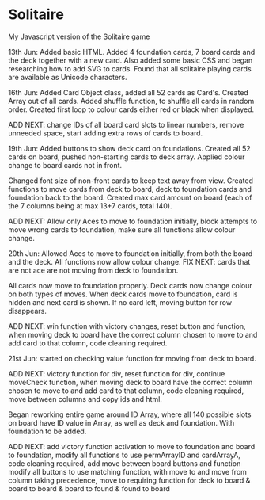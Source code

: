# Solitaire
My Javascript version of the Solitaire game

13th Jun: Added basic HTML. Added 4 foundation cards, 7 board cards and the deck together with a new card.
Also added some basic CSS and began researching how to add SVG to cards.
Found that all solitaire playing cards are available as Unicode characters.

16th Jun: Added Card Object class, added all 52 cards as Card's.
Created Array out of all cards.
Added shuffle function, to shuffle all cards in random order.
Created first loop to colour cards either red or black when displayed.

ADD NEXT: change IDs of all board card slots to linear numbers, remove unneeded space, start adding extra rows of cards to board.

19th Jun: Added buttons to show deck card on foundations.
Created all 52 cards on board, pushed non-starting cards to deck array.
Applied colour change to board cards not in front.

Changed font size of non-front cards to keep text away from view.
Created functions to move cards from deck to board, deck to foundation cards and foundation back to the board.
Created max card amount on board (each of the 7 columns being at max 13+7 cards, total 140).

ADD NEXT: Allow only Aces to move to foundation initially, block attempts to move wrong cards to foundation, make sure all functions allow colour change.

20th Jun: Allowed Aces to move to foundation initially, from both the board and the deck. 
All functions now allow colour change.
FIX NEXT: cards that are not ace are not moving from deck to foundation.

All cards now move to foundation properly.
Deck cards now change colour on both types of moves.
When deck cards move to foundation, card is hidden and next card is shown. If no card left, moving button for row disappears.

ADD NEXT: win function with victory changes, reset button and function, when moving deck to board have the correct column chosen to move to and add card to that column, code cleaning required.

21st Jun:
started on checking value function for moving from deck to board.

ADD NEXT: victory function for div, reset function for div, continue moveCheck function, when moving deck to board have the correct column chosen to move to and add card to that column, code cleaning required, move between columns and copy ids and html.

Began reworking entire game around ID Array, where all 140 possible slots on board have ID value in Array, as well as deck and foundation. With foundation to be added.

ADD NEXT: add victory function activation to move to foundation and board to foundation,
modify all functions to use permArrayID and cardArrayA,
code cleaning required,
add move between board buttons and function
modify all buttons to use matching function, with move to and move from column taking precedence, move to requiring function for deck to board & board to board & board to found & found to board